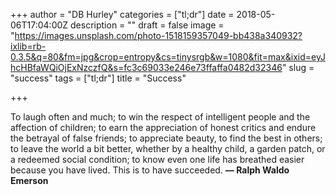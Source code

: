+++
author = "DB Hurley"
categories = ["tl;dr"]
date = 2018-05-06T17:04:00Z
description = ""
draft = false
image = "https://images.unsplash.com/photo-1518159357049-bb438a340932?ixlib=rb-0.3.5&q=80&fm=jpg&crop=entropy&cs=tinysrgb&w=1080&fit=max&ixid=eyJhcHBfaWQiOjExNzczfQ&s=fc3c69033e246e73ffaffa0482d32346"
slug = "success"
tags = ["tl;dr"]
title = "Success"

+++


To laugh often and much; to win the respect of intelligent people and the affection of children; to earn the appreciation of honest critics and endure the betrayal of false friends; to appreciate beauty, to find the best in others; to leave the world a bit better, whether by a healthy child, a garden patch, or a redeemed social condition; to know even one life has breathed easier because you have lived. This is to have succeeded. **— Ralph Waldo Emerson**

